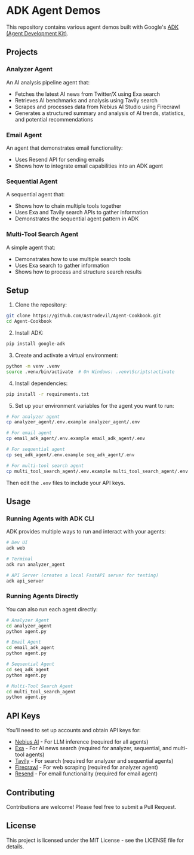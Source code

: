 # ADK Agent Demos

This repository contains various agent demos built with Google's [ADK (Agent Development Kit)](https://google.github.io/adk-docs/).

## Projects

### Analyzer Agent

An AI analysis pipeline agent that:
- Fetches the latest AI news from Twitter/X using Exa search
- Retrieves AI benchmarks and analysis using Tavily search
- Scrapes and processes data from Nebius AI Studio using Firecrawl
- Generates a structured summary and analysis of AI trends, statistics, and potential recommendations

### Email Agent

An agent that demonstrates email functionality:
- Uses Resend API for sending emails
- Shows how to integrate email capabilities into an ADK agent

### Sequential Agent

A sequential agent that:
- Shows how to chain multiple tools together
- Uses Exa and Tavily search APIs to gather information
- Demonstrates the sequential agent pattern in ADK

### Multi-Tool Search Agent

A simple agent that:
- Demonstrates how to use multiple search tools
- Uses Exa search to gather information
- Shows how to process and structure search results

## Setup

1. Clone the repository:
```bash
git clone https://github.com/Astrodevil/Agent-Cookbook.git
cd Agent-Cookbook
```

2. Install ADK:
```bash
pip install google-adk
```

3. Create and activate a virtual environment:
```bash
python -m venv .venv
source .venv/bin/activate  # On Windows: .venv\Scripts\activate
```

4. Install dependencies:
```bash
pip install -r requirements.txt
```

5. Set up your environment variables for the agent you want to run:
```bash
# For analyzer agent
cp analyzer_agent/.env.example analyzer_agent/.env

# For email agent
cp email_adk_agent/.env.example email_adk_agent/.env

# For sequential agent
cp seq_adk_agent/.env.example seq_adk_agent/.env

# For multi-tool search agent
cp multi_tool_search_agent/.env.example multi_tool_search_agent/.env
```
Then edit the `.env` files to include your API keys.

## Usage

### Running Agents with ADK CLI

ADK provides multiple ways to run and interact with your agents:

```bash
# Dev UI
adk web

# Terminal
adk run analyzer_agent

# API Server (creates a local FastAPI server for testing)
adk api_server
```

### Running Agents Directly

You can also run each agent directly:

```bash
# Analyzer Agent
cd analyzer_agent
python agent.py

# Email Agent
cd email_adk_agent
python agent.py

# Sequential Agent
cd seq_adk_agent
python agent.py

# Multi-Tool Search Agent
cd multi_tool_search_agent
python agent.py
```

## API Keys

You'll need to set up accounts and obtain API keys for:
- [Nebius AI](https://studio.nebius.ai/) - For LLM inference (required for all agents)
- [Exa](https://exa.ai/) - For AI news search (required for analyzer, sequential, and multi-tool agents)
- [Tavily](https://tavily.com/) - For search (required for analyzer and sequential agents)
- [Firecrawl](https://firecrawl.dev/) - For web scraping (required for analyzer agent)
- [Resend](https://resend.com/) - For email functionality (required for email agent)

## Contributing

Contributions are welcome! Please feel free to submit a Pull Request.

## License

This project is licensed under the MIT License - see the LICENSE file for details. 
